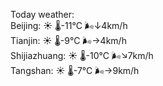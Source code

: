 Today weather:  
Beijing: ☀️   🌡️-11°C 🌬️↓4km/h  
Tianjin: ☀️   🌡️-9°C 🌬️→4km/h  
Shijiazhuang: ☀️   🌡️-10°C 🌬️↘7km/h  
Tangshan: ☀️   🌡️-7°C 🌬️→9km/h  
